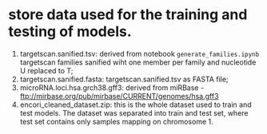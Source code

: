 # store data used for the training and testing of models.

1. targetscan.sanified.tsv: derived from notebook `generate_families.ipynb` targetscan families sanified wiht one member per family and nucleotide U replaced to T;
2. targetscan.sanified.fasta: targetscan.sanified.tsv as FASTA file;
3. microRNA.loci.hsa.grch38.gff3: derived from miRBase -  ftp://mirbase.org/pub/mirbase/CURRENT/genomes/hsa.gff3
4. encori_cleaned_dataset.zip: this is the whole dataset used to train and test models. The dataset was separated into train and test set, where test set contains only samples mapping on chromosome 1.
